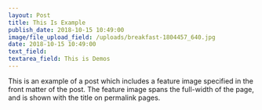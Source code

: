 ```yaml
---
layout: Post
title: This Is Example
publish_date: 2018-10-15 10:49:00
image/file_upload_field: /uploads/breakfast-1804457_640.jpg
date: 2018-10-15 10:49:00
text_field:
textarea_field: This is Demos
---
```


This is an example of a post which includes a feature image specified in the front matter of the post. The feature image spans the full-width of the page, and is shown with the title on permalink pages.